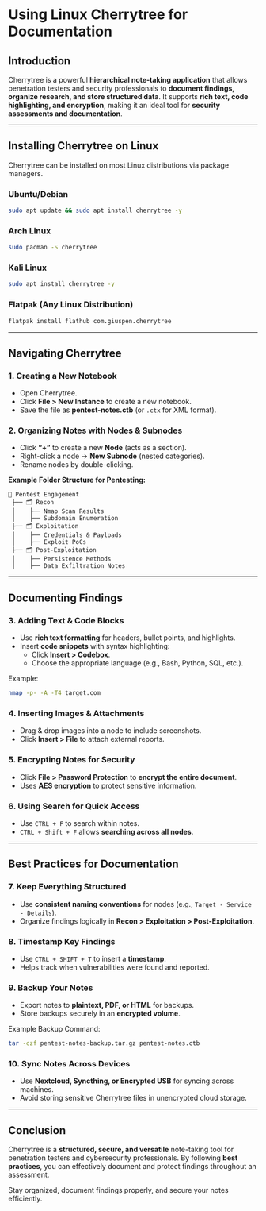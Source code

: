 # Using Linux Cherrytree for Documentation

## Introduction
Cherrytree is a powerful **hierarchical note-taking application** that allows penetration testers and security professionals to **document findings, organize research, and store structured data**. It supports **rich text, code highlighting, and encryption**, making it an ideal tool for **security assessments and documentation**.

---

## Installing Cherrytree on Linux
Cherrytree can be installed on most Linux distributions via package managers.

### **Ubuntu/Debian**
```bash
sudo apt update && sudo apt install cherrytree -y
```

### **Arch Linux**
```bash
sudo pacman -S cherrytree
```

### **Kali Linux**
```bash
sudo apt install cherrytree -y
```

### **Flatpak (Any Linux Distribution)**
```bash
flatpak install flathub com.giuspen.cherrytree
```

---

## Navigating Cherrytree
### **1. Creating a New Notebook**
- Open Cherrytree.
- Click **File > New Instance** to create a new notebook.
- Save the file as **pentest-notes.ctb** (or `.ctx` for XML format).

### **2. Organizing Notes with Nodes & Subnodes**
- Click **“+”** to create a new **Node** (acts as a section).
- Right-click a node → **New Subnode** (nested categories).
- Rename nodes by double-clicking.

**Example Folder Structure for Pentesting:**
```
📂 Pentest Engagement
 ├── 🗂️ Recon
 │    ├── Nmap Scan Results
 │    ├── Subdomain Enumeration
 ├── 🗂️ Exploitation
 │    ├── Credentials & Payloads
 │    ├── Exploit PoCs
 ├── 🗂️ Post-Exploitation
 │    ├── Persistence Methods
 │    ├── Data Exfiltration Notes
```

---

## Documenting Findings
### **3. Adding Text & Code Blocks**
- Use **rich text formatting** for headers, bullet points, and highlights.
- Insert **code snippets** with syntax highlighting:
  - Click **Insert > Codebox**.
  - Choose the appropriate language (e.g., Bash, Python, SQL, etc.).

Example:
```bash
nmap -p- -A -T4 target.com
```

### **4. Inserting Images & Attachments**
- Drag & drop images into a node to include screenshots.
- Click **Insert > File** to attach external reports.

### **5. Encrypting Notes for Security**
- Click **File > Password Protection** to **encrypt the entire document**.
- Uses **AES encryption** to protect sensitive information.

### **6. Using Search for Quick Access**
- Use `CTRL + F` to search within notes.
- `CTRL + Shift + F` allows **searching across all nodes**.

---

## Best Practices for Documentation
### **7. Keep Everything Structured**
- Use **consistent naming conventions** for nodes (e.g., `Target - Service - Details`).
- Organize findings logically in **Recon > Exploitation > Post-Exploitation**.

### **8. Timestamp Key Findings**
- Use `CTRL + SHIFT + T` to insert a **timestamp**.
- Helps track when vulnerabilities were found and reported.

### **9. Backup Your Notes**
- Export notes to **plaintext, PDF, or HTML** for backups.
- Store backups securely in an **encrypted volume**.

Example Backup Command:
```bash
tar -czf pentest-notes-backup.tar.gz pentest-notes.ctb
```

### **10. Sync Notes Across Devices**
- Use **Nextcloud, Syncthing, or Encrypted USB** for syncing across machines.
- Avoid storing sensitive Cherrytree files in unencrypted cloud storage.

---

## Conclusion
Cherrytree is a **structured, secure, and versatile** note-taking tool for penetration testers and cybersecurity professionals. By following **best practices**, you can effectively document and protect findings throughout an assessment.

Stay organized, document findings properly, and secure your notes efficiently.

